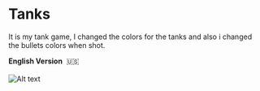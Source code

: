 # Tanks

It is my tank game, I changed the colors for the tanks and also i changed the bullets colors when shot.

<b>English Version</b>&nbsp;&nbsp;:us:<br><br>
![Alt text](https://github.com/sparra101/Unity3D_Tanks/blob/master/Downloads/tanks1.PNG "English Unfilled Version")
